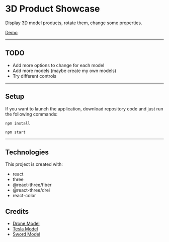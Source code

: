 # 3D Product Showcase
Display 3D model products, rotate them, change some properties.

[Demo](http://lazygeekpanda.github.io/product-showcase-3d)

---
## TODO
- Add more options to change for each model
- Add more models (maybe create my own models)
- Try different controls

---
## Setup
If you want to launch the application, download repository code and just run the following commands:
```
npm install

npm start
```
---

## Technologies
This project is created with:
* react
* three
* @react-three/fiber
* @react-three/drei
* react-color

## Credits
- [Drone Model](https://sketchfab.com/3d-models/drone-ce248709dea64ec1844e8dd9b614f7c0)
- [Tesla Model](https://sketchfab.com/3d-models/tesla-model-s-1360e3cf7323487eaba8ce94279229b6)
- [Sword Model](https://sketchfab.com/3d-models/neon-blade-sword-e3caffae38ff43aea3476cea700b6a00)